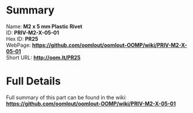 
Summary
=================
  
Name: __M2 x 5 mm Plastic Rivet__    
ID: __PRIV-M2-X-05-01__   
Hex ID: __PR25__   
WebPage: __https://github.com/oomlout/oomlout-OOMP/wiki/PRIV-M2-X-05-01__   
Short URL: __http://oom.lt/PR25__   

Full Details
==========================
Full summary of this part can be found in the wiki:   
__https://github.com/oomlout/oomlout-OOMP/wiki/PRIV-M2-X-05-01__    

